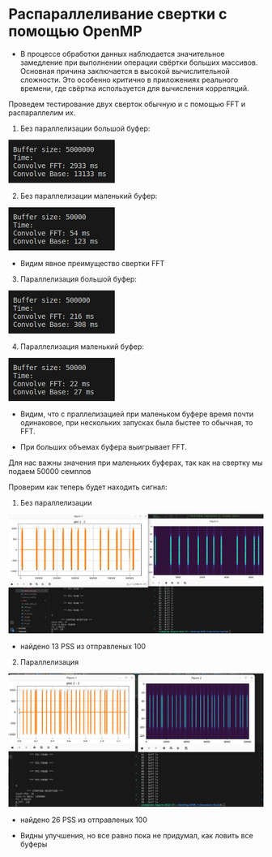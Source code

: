 # Распараллеливание свертки с помощью OpenMP

 - В процессе обработки данных наблюдается значительное замедление при выполнении операции свёртки больших массивов. Основная причина заключается в высокой вычислительной сложности. Это особенно критично в приложениях реального времени, где свёртка используется для вычисления корреляций.

Проведем тестирование двух сверток обычную и с помощью FFT и распараллелим их.

1. Без параллелизации большой буфер:

<img src = "photo/Screenshot from 2024-11-29 16-38-15.png">

2. Без параллелизации маленький буфер:

<img src = "photo/Screenshot from 2024-11-29 16-42-23.png">

- Видим явное преимущество свертки FFT

3. Параллелизация большой буфер:

<img src = "photo/Screenshot from 2024-11-29 16-50-32.png">

4. Параллелизация маленький буфер:

<img src = "photo/Screenshot from 2024-11-29 16-48-42.png">

- Видим, что с праллелизацией при маленьком буфере время почти одинаковое, при нескольких запусках была быстее то обычная, то FFT.

- При больших объемах буфера выигрывает FFT.

Для нас важны значения при маленьких буферах, так как на свертку мы подаем 50000 семплов

Проверим как теперь будет находить сигнал:

1. Без параллелизации

<img src = "photo/Screenshot from 2024-11-29 16-24-46.png">

- найдено 13 PSS из отправленых 100

2. Параллелизация

<img src = "photo/Screenshot from 2024-11-29 16-25-33.png">

- найдено 26 PSS из отправленых 100

- Видны улучшения, но все равно пока не придумал, как ловить все буферы